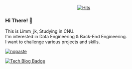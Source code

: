 

<div align=center>

[![Hits](https://hits.seeyoufarm.com/api/count/incr/badge.svg?url=https://github.com/Limm-jk)](https://hits.seeyoufarm.com) 

</div>
<!--
### 안녕하세요 👋 저는 주니어 개발자 임준규입니다.  
서버 분야를 열심히 공부하고 있습니다.⚡  
그리고 재미있는 것들은 직접 써봐야 성이 풀리는 사람입니다😄😄   
AI를 더 공부해서 BioInformatics를 해보고 싶습니다!
-->

### Hi There! 👋  
This is Limm_jk, Studying in CNU.  
I'm interested in Data Engineering & Back-End Engineering.  
I want to challenge various projects and skills.  

[![nopaste](https://ghrs.vercel.app/api/pin/?username=limm-jk&repo=fun-staurant)](https://github.com/Limm-jk/Fun-Staurant)
<div align=left>

[![Tech Blog Badge](http://img.shields.io/badge/-Tech%20blog-black?style=flat-square&logo=github&link=https://limm-jk.tistory.com/)](https://limm-jk.tistory.com/) 

<!--**Limm-jk/Limm-jk** is a ✨ _special_ ✨ repository because its `README.md` (this file) appears on your GitHub profile.

Here are some ideas to get you started:

- 🔭 I’m currently working on ...
- 🌱 I’m currently learning ...
- 👯 I’m looking to collaborate on ...
- 🤔 I’m looking for help with ...
- 💬 Ask me about ...
- 📫 How to reach me: ...
- 😄 Pronouns: ...
- ⚡ Fun fact: ...

-->
